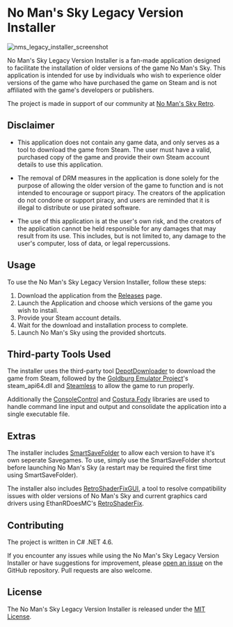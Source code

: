 # No Man's Sky Legacy Version Installer
![nms_legacy_installer_screenshot](https://user-images.githubusercontent.com/21266513/234724944-f7d49817-db78-405c-a3d5-8692f911a2d8.png)

No Man's Sky Legacy Version Installer is a fan-made application designed to facilitate the installation of older versions of the game No Man's Sky. This application is intended for use by individuals who wish to experience older versions of the game who have purchased the game on Steam and is not affiliated with the game's developers or publishers.

The project is made in support of our community at [No Man's Sky Retro](https://nomansskyretro.com).

## Disclaimer

- This application does not contain any game data, and only serves as a tool to download the game from Steam. The user must have a valid, purchased copy of the game and provide their own Steam account details to use this application.

- The removal of DRM measures in the application is done solely for the purpose of allowing the older version of the game to function and is not intended to encourage or support piracy. The creators of the application do not condone or support piracy, and users are reminded that it is illegal to distribute or use pirated software.

- The use of this application is at the user's own risk, and the creators of the application cannot be held responsible for any damages that may result from its use. This includes, but is not limited to, any damage to the user's computer, loss of data, or legal repercussions.

## Usage

To use the No Man's Sky Legacy Version Installer, follow these steps:

1. Download the application from the [Releases](https://github.com/qjimbo/NMSLegacyVersionInstaller/releases)  page.
2. Launch the Application and choose which versions of the game you wish to install.
3. Provide your Steam account details.
4. Wait for the download and installation process to complete.
5. Launch No Man's Sky using the provided shortcuts.

## Third-party Tools Used
The installer uses the third-party tool [DepotDownloader](https://github.com/SteamRE/DepotDownloader) to download the game from Steam, followed by the [Goldburg Emulator Project](https://gitlab.com/Mr_Goldberg/goldberg_emulator)'s steam_api64.dll and [Steamless](https://github.com/atom0s/Steamless) to allow the game to run properly.

Additionally the [ConsoleControl](https://github.com/dwmkerr/consolecontrol) and [Costura.Fody](https://github.com/Fody/Costura) libraries are used to handle command line input and output and consolidate the application into a single executable file.

## Extras
The installer includes [SmartSaveFolder](https://github.com/qjimbo/smartsavefolder) to allow each version to have it's own seperate Savegames. To use, simply use the SmartSaveFolder shortcut before launching No Man's Sky (a restart may be required the first time using SmartSaveFolder).

The installer also includes [RetroShaderFixGUI](https://github.com/qjimbo/RetroShaderFixGUI), a tool to resolve compatibility issues with older versions of No Man's Sky and current graphics card drivers using EthanRDoesMC's [RetroShaderFix](https://github.com/EthanRDoesMC/RetroShaderFix).

## Contributing

The project is written in C# .NET 4.6.

If you encounter any issues while using the No Man's Sky Legacy Version Installer or have suggestions for improvement, please [open an issue](https://github.com/qjimbo/NMSLegacyVersionInstaller/issues) on the GitHub repository. Pull requests are also welcome.

## License

The No Man's Sky Legacy Version Installer is released under the [MIT License](https://github.com/qjimbo/NMSLegacyVersionInstaller/LICENSE).
